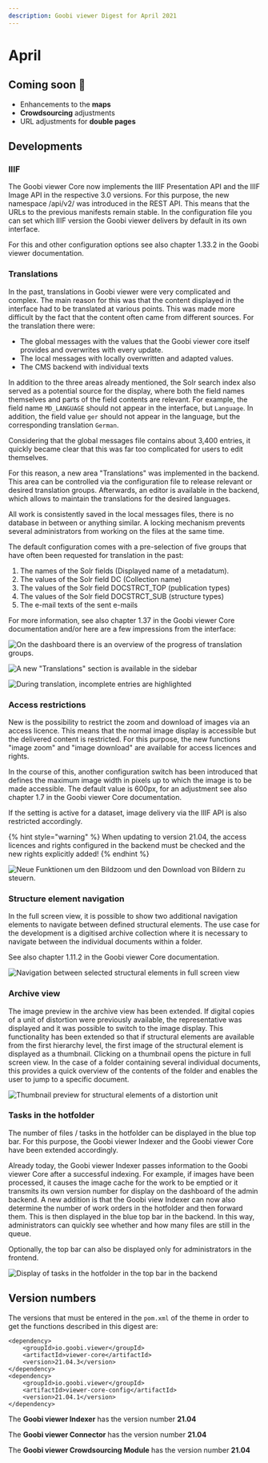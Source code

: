 ```yaml
---
description: Goobi viewer Digest for April 2021
---
```


# April

## Coming soon 🚀 

* Enhancements to the **maps**
* **Crowdsourcing** adjustments
* URL adjustments for **double pages**

## Developments

### IIIF

The Goobi viewer Core now implements the IIIF Presentation API and the IIIF Image API in the respective 3.0 versions. For this purpose, the new namespace /api/v2/ was introduced in the REST API. This means that the URLs to the previous manifests remain stable. In the configuration file you can set which IIIF version the Goobi viewer delivers by default in its own interface.

For this and other configuration options see also chapter 1.33.2 in the Goobi viewer documentation. 

### Translations 

In the past, translations in Goobi viewer were very complicated and complex. The main reason for this was that the content displayed in the interface had to be translated at various points. This was made more difficult by the fact that the content often came from different sources. For the translation there were: 

* The global messages with the values that the Goobi viewer core itself provides and overwrites with every update. 
* The local messages with locally overwritten and adapted values. 
* The CMS backend with individual texts 

In addition to the three areas already mentioned, the Solr search index also served as a potential source for the display, where both the field names themselves and parts of the field contents are relevant. For example, the field name `MD_LANGUAGE` should not appear in the interface, but `Language`. In addition, the field value `ger` should not appear in the language, but the corresponding translation `German`. 

Considering that the global messages file contains about 3,400 entries, it quickly became clear that this was far too complicated for users to edit themselves.

For this reason, a new area "Translations" was implemented in the backend. This area can be controlled via the configuration file to release relevant or desired translation groups. Afterwards, an editor is available in the backend, which allows to maintain the translations for the desired languages. 

All work is consistently saved in the local messages files, there is no database in between or anything similar. A locking mechanism prevents several administrators from working on the files at the same time. 

The default configuration comes with a pre-selection of five groups that have often been requested for translation in the past: 

1. The names of the Solr fields \(Displayed name of a metadatum\). 
2. The values of the Solr field DC \(Collection name\) 
3. The values of the Solr field DOCSTRCT\_TOP \(publication types\) 
4. The values of the Solr field DOCSTRCT\_SUB \(structure types\) 
5. The e-mail texts of the sent e-mails 

For more information, see also chapter 1.37 in the Goobi viewer Core documentation and/or here are a few impressions from the interface:

![On the dashboard there is an overview of the progress of translation groups.](../.gitbook/assets/21.04_en_translations_dashboard.png)

![A new &quot;Translations&quot; section is available in the sidebar](../.gitbook/assets/21.04_en_translations_overview.png)

![During translation, incomplete entries are highlighted](../.gitbook/assets/21.04_en_translations_entry.png)

### Access restrictions 

New is the possibility to restrict the zoom and download of images via an access licence. This means that the normal image display is accessible but the delivered content is restricted. For this purpose, the new functions "image zoom" and "image download" are available for access licences and rights. 

In the course of this, another configuration switch has been introduced that defines the maximum image width in pixels up to which the image is to be made accessible. The default value is 600px, for an adjustment see also chapter 1.7 in the Goobi viewer Core documentation. 

If the setting is active for a dataset, image delivery via the IIIF API is also restricted accordingly.

{% hint style="warning" %}
When updating to version 21.04, the access licences and rights configured in the backend must be checked and the new rights explicitly added!
{% endhint %}

![Neue Funktionen um den Bildzoom und den Download von Bildern zu steuern.](../.gitbook/assets/21.04_en_functions.png)

### Structure element navigation

In the full screen view, it is possible to show two additional navigation elements to navigate between defined structural elements. The use case for the development is a digitised archive collection where it is necessary to navigate between the individual documents within a folder. 

See also chapter 1.11.2 in the Goobi viewer Core documentation.

![Navigation between selected structural elements in full screen view](../.gitbook/assets/21.04_en_docstructnavigation.png)

### Archive view 

The image preview in the archive view has been extended. If digital copies of a unit of distortion were previously available, the representative was displayed and it was possible to switch to the image display. This functionality has been extended so that if structural elements are available from the first hierarchy level, the first image of the structural element is displayed as a thumbnail. Clicking on a thumbnail opens the picture in full screen view. In the case of a folder containing several individual documents, this provides a quick overview of the contents of the folder and enables the user to jump to a specific document.

![Thumbnail preview for structural elements of a distortion unit](../.gitbook/assets/21.04_en_archivansicht_thumbs.png)

### Tasks in the hotfolder 

The number of files / tasks in the hotfolder can be displayed in the blue top bar. For this purpose, the Goobi viewer Indexer and the Goobi viewer Core have been extended accordingly. 

Already today, the Goobi viewer Indexer passes information to the Goobi viewer Core after a successful indexing. For example, if images have been processed, it causes the image cache for the work to be emptied or it transmits its own version number for display on the dashboard of the admin backend. A new addition is that the Goobi view Indexer can now also determine the number of work orders in the hotfolder and then forward them. This is then displayed in the blue top bar in the backend. In this way, administrators can quickly see whether and how many files are still in the queue. 

Optionally, the top bar can also be displayed only for administrators in the frontend.

![Display of tasks in the hotfolder in the top bar in the backend](../.gitbook/assets/21.04_en_files_in_hotfolder.png)

## Version numbers 

The versions that must be entered in the `pom.xml` of the theme in order to get the functions described in this digest are:

```markup
<dependency>
    <groupId>io.goobi.viewer</groupId>
    <artifactId>viewer-core</artifactId>
    <version>21.04.3</version>
</dependency>
<dependency>
    <groupId>io.goobi.viewer</groupId>
    <artifactId>viewer-core-config</artifactId>
    <version>21.04.1</version>
</dependency>
```

The **Goobi viewer Indexer** has the version number **21.04**

The **Goobi viewer Connector** has the version number **21.04**

The **Goobi viewer Crowdsourcing Module** has the version number **21.04**

